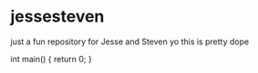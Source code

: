 # jessesteven
just a fun repository for Jesse and Steven
yo this is pretty dope

int main()
{
  return 0;
}
